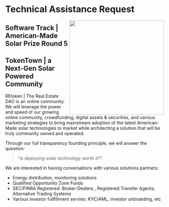 # Technical Assistance Request
<img src="https://trello.com/1/cards/611c8059f5626f324810f083/attachments/615939a1eaa97511c9215ed3/download/logo_REtoken.DAO_2021-09-18T1800.png" width=300 align=right>

## Software Track | American-Made Solar Prize Round 5

## TokenTown | a Next-Gen Solar Powered Community
REtoken | The Real Estate DAO is an online community.  We will leverage the power and speed of our growing online community, crowdfunding, digital assets & securities, and various marketing strategies to bring mainstream adoption of the latest American-Made solar technologies to market while architecting a solution that will be truly community owned and operated.

Through our full transparency founding principle, we will answer the question:
> *"is deploying solar technology worth it?".*

We are interested in having conversations with various solutions partners:
* Energy distribution, monitoring solutions
* Qualified Opportunity Zone Funds
* SEC/FINRA Registered: Broker-Dealers <RegCF>, Registered Transfer Agents, Alternative Trading Systems <ATS>
* Various investor fullfillment servies: KYC/AML, investor onboarding, etc
